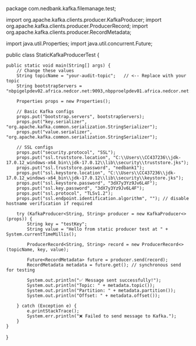 package com.nedbank.kafka.filemanage.test;

import org.apache.kafka.clients.producer.KafkaProducer;
import org.apache.kafka.clients.producer.ProducerRecord;
import org.apache.kafka.clients.producer.RecordMetadata;

import java.util.Properties;
import java.util.concurrent.Future;

public class StaticKafkaProducerTest {

    public static void main(String[] args) {
        // Change these values
        String topicName = "your-audit-topic";   // <-- Replace with your topic
        String bootstrapServers = "nbpigelpdev02.africa.nedcor.net:9093,nbpproelpdev01.africa.nedcor.net:9093,nbpinelpdev01.africa.nedcor.net:9093";

        Properties props = new Properties();

        // Basic Kafka configs
        props.put("bootstrap.servers", bootstrapServers);
        props.put("key.serializer", "org.apache.kafka.common.serialization.StringSerializer");
        props.put("value.serializer", "org.apache.kafka.common.serialization.StringSerializer");

        // SSL configs
        props.put("security.protocol", "SSL");
        props.put("ssl.truststore.location", "C:\\Users\\CC437236\\jdk-17.0.12_windows-x64_bin\\jdk-17.0.12\\lib\\security\\truststore.jks");
        props.put("ssl.truststore.password", "nedbank1");
        props.put("ssl.keystore.location", "C:\\Users\\CC437236\\jdk-17.0.12_windows-x64_bin\\jdk-17.0.12\\lib\\security\\keystore.jks");
        props.put("ssl.keystore.password", "3dX7y3Yz9Jv6L4F");
        props.put("ssl.key.password", "3dX7y3Yz9Jv6L4F");
        props.put("ssl.protocol", "TLSv1.2");
        props.put("ssl.endpoint.identification.algorithm", ""); // disable hostname verification if required

        try (KafkaProducer<String, String> producer = new KafkaProducer<>(props)) {
            String key = "testKey";
            String value = "Hello from static producer test at " + System.currentTimeMillis();

            ProducerRecord<String, String> record = new ProducerRecord<>(topicName, key, value);

            Future<RecordMetadata> future = producer.send(record);
            RecordMetadata metadata = future.get(); // synchronous send for testing

            System.out.println("✅ Message sent successfully!");
            System.out.println("Topic: " + metadata.topic());
            System.out.println("Partition: " + metadata.partition());
            System.out.println("Offset: " + metadata.offset());

        } catch (Exception e) {
            e.printStackTrace();
            System.err.println("❌ Failed to send message to Kafka.");
        }
    }
}
